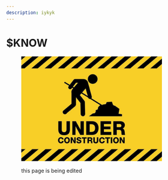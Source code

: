 ```yaml
---
description: iykyk
---
```


# $KNOW

<figure><img src="../.gitbook/assets/image.png" alt="" width="375"><figcaption><p>this page is being edited</p></figcaption></figure>

